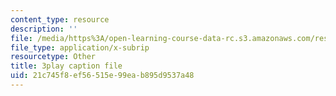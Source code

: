 ```yaml
---
content_type: resource
description: ''
file: /media/https%3A/open-learning-course-data-rc.s3.amazonaws.com/res-10-s95-physics-of-covid-19-transmission-fall-2020/21c745f8ef56515e99eab895d9537a48_Oh8aK-0N-9M.vtt
file_type: application/x-subrip
resourcetype: Other
title: 3play caption file
uid: 21c745f8-ef56-515e-99ea-b895d9537a48
---
```

